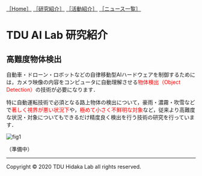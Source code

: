 [1]: /
[2]: /research/
[3]: /activity/
[4]: /news/
[［Home］][1] [［研究紹介］][2] [［活動紹介］][3] [［ニュース一覧］][4]

# TDU AI Lab 研究紹介

## 高難度物体検出

自動車・ドローン・ロボットなどの自律移動型AIハードウェアを制御するためには，カメラ映像の内容をコンピュータに自動理解させる<span style="color:#FF0000;">物体検出（Object Detection）</span>の技術が必要になります．

特に自動運転技術で必須となる路上物体の検出について，豪雨・濃霧・吹雪などで<span style="color:#FF0000;">著しく視界が悪い状況下</span>や，<span style="color:#FF0000;">極めて小さく不鮮明な対象</span>など，従来より高難度な状況・対象についてもできるだけ精度良く検出を行う技術の研究を行っています．

![fig1](https://www.cse.dendai.ac.jp/faculty/5divisions/ru/course/mi/hidaka/github_pages/img1.jpg)

（準備中）


---
Copyright &copy; 2020 TDU Hidaka Lab all rights reserved. 

